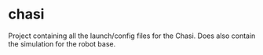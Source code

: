 # chasi

Project containing all the launch/config files for the Chasi. Does also contain the simulation for the robot base.